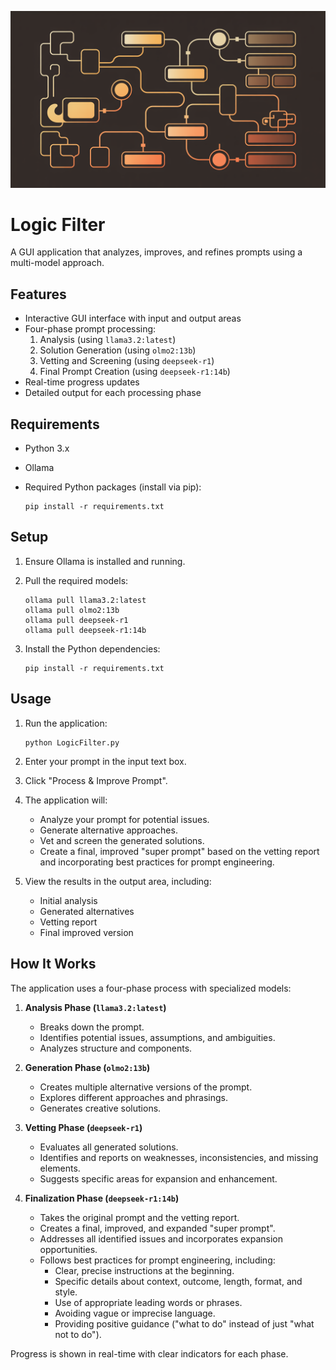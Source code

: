 ![Banner](banner.png)

# Logic Filter

A GUI application that analyzes, improves, and refines prompts using a
multi-model approach.

## Features

- Interactive GUI interface with input and output areas
- Four-phase prompt processing:
  1. Analysis (using `llama3.2:latest`)
  2. Solution Generation (using `olmo2:13b`)
  3. Vetting and Screening (using `deepseek-r1`)
  4. Final Prompt Creation (using `deepseek-r1:14b`)
- Real-time progress updates
- Detailed output for each processing phase

## Requirements

- Python 3.x
- Ollama
- Required Python packages (install via pip):

  ```
  pip install -r requirements.txt
  ```

## Setup

1. Ensure Ollama is installed and running.
2. Pull the required models:

   ```
   ollama pull llama3.2:latest
   ollama pull olmo2:13b
   ollama pull deepseek-r1
   ollama pull deepseek-r1:14b
   ```

3. Install the Python dependencies:

   ```
   pip install -r requirements.txt
   ```

## Usage

1. Run the application:

   ```
   python LogicFilter.py
   ```

2. Enter your prompt in the input text box.
3. Click "Process & Improve Prompt".
4. The application will:
   - Analyze your prompt for potential issues.
   - Generate alternative approaches.
   - Vet and screen the generated solutions.
   - Create a final, improved "super prompt" based on the vetting report and
     incorporating best practices for prompt engineering.
5. View the results in the output area, including:
   - Initial analysis
   - Generated alternatives
   - Vetting report
   - Final improved version

## How It Works

The application uses a four-phase process with specialized models:

1. **Analysis Phase (`llama3.2:latest`)**

   - Breaks down the prompt.
   - Identifies potential issues, assumptions, and ambiguities.
   - Analyzes structure and components.

2. **Generation Phase (`olmo2:13b`)**

   - Creates multiple alternative versions of the prompt.
   - Explores different approaches and phrasings.
   - Generates creative solutions.

3. **Vetting Phase (`deepseek-r1`)**

   - Evaluates all generated solutions.
   - Identifies and reports on weaknesses, inconsistencies, and missing
     elements.
   - Suggests specific areas for expansion and enhancement.

4. **Finalization Phase (`deepseek-r1:14b`)**
   - Takes the original prompt and the vetting report.
   - Creates a final, improved, and expanded "super prompt".
   - Addresses all identified issues and incorporates expansion opportunities.
   - Follows best practices for prompt engineering, including:
     - Clear, precise instructions at the beginning.
     - Specific details about context, outcome, length, format, and style.
     - Use of appropriate leading words or phrases.
     - Avoiding vague or imprecise language.
     - Providing positive guidance ("what to do" instead of just "what not to
       do").

Progress is shown in real-time with clear indicators for each phase.
